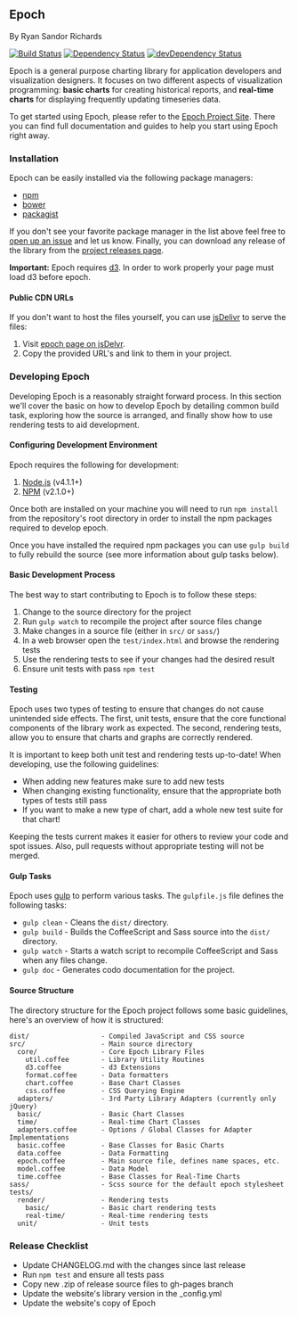 ## Epoch
By Ryan Sandor Richards

[![Build Status](https://travis-ci.org/epochjs/epoch.svg?branch=master)](https://travis-ci.org/epochjs/epoch)
[![Dependency Status](https://david-dm.org/epochjs/epoch.svg)](https://david-dm.org/epochjs/epoch)
[![devDependency Status](https://david-dm.org/epochjs/epoch/dev-status.svg)](https://david-dm.org/epochjs/epoch#info=devDependencies)

Epoch is a general purpose charting library for application developers and visualization designers. It focuses on two different aspects of visualization programming: **basic charts** for creating historical reports, and **real-time charts** for displaying frequently updating timeseries data.

To get started using Epoch, please refer to the [Epoch Project Site](http://fastly.github.io/epoch). There you can find full documentation and guides to help you start using Epoch right away.

### Installation
Epoch can be easily installed via the following package managers:

* [npm](https://www.npmjs.com/package/epoch-charting)
* [bower](http://bower.io/search/?q=epoch)
* [packagist](https://packagist.org/packages/epochjs/epoch)

If you don't see your favorite package manager in the list above feel free to
[open up an issue](https://github.com/epochjs/epoch/issues/new) and let us know.
Finally, you can download any release of the library from the
[project releases page](https://github.com/epochjs/epoch/releases).

**Important:** Epoch requires [d3](https://github.com/mbostock/d3). In order to work properly your page must load d3 before epoch.

#### Public CDN URLs
If you don't want to host the files yourself, you can use
[jsDelivr](http://http://www.jsdelivr.com/) to serve the files:

1. Visit [epoch page on jsDelvr](http://www.jsdelivr.com/projects/epoch).
2. Copy the provided URL's and link to them in your project.

### Developing Epoch

Developing Epoch is a reasonably straight forward process. In this section we'll
cover the basic on how to develop Epoch by detailing common build task, exploring
how the source is arranged, and finally show how to use rendering tests to aid
development.

#### Configuring Development Environment

Epoch requires the following for development:

1. [Node.js](https://nodejs.org/en/) (v4.1.1+)
2. [NPM](https://www.npmjs.com/) (v2.1.0+)

Once both are installed on your machine you will need to run `npm install` from
the repository's root directory in order to install the npm packages required
to develop epoch.

Once you have installed the required npm packages you can use `gulp build` to
fully rebuild the source (see more information about gulp tasks below).


#### Basic Development Process

The best way to start contributing to Epoch is to follow these steps:

1. Change to the source directory for the project
2. Run `gulp watch` to recompile the project after source files change
3. Make changes in a source file (either in `src/` or `sass/`)
4. In a web browser open the `test/index.html` and browse the rendering tests
5. Use the rendering tests to see if your changes had the desired result
6. Ensure unit tests with pass `npm test`

#### Testing

Epoch uses two types of testing to ensure that changes do not cause unintended
side effects. The first, unit tests, ensure that the core functional components
of the library work as expected. The second, rendering tests, allow you to
ensure that charts and graphs are correctly rendered.

It is important to keep both unit test and rendering tests up-to-date! When
developing, use the following guidelines:

* When adding new features make sure to add new tests
* When changing existing functionality, ensure that the appropriate both types
  of tests still pass
* If you want to make a new type of chart, add a whole new test suite for that
  chart!

Keeping the tests current makes it easier for others to review your code and
spot issues. Also, pull requests without appropriate testing will not be
merged.


#### Gulp Tasks

Epoch uses [gulp](https://github.com/gulpjs/gulp) to perform various tasks. The
`gulpfile.js` file defines the following tasks:

* `gulp clean` - Cleans the `dist/` directory.
* `gulp build` - Builds the CoffeeScript and Sass source into the `dist/`
  directory.
* `gulp watch` - Starts a watch script to recompile CoffeeScript and Sass when
  any files change.
* `gulp doc` - Generates codo documentation for the project.

#### Source Structure

The directory structure for the Epoch project follows some basic guidelines, here's an overview of how it is structured:

```
dist/                  - Compiled JavaScript and CSS source
src/                   - Main source directory
  core/                - Core Epoch Library Files
    util.coffee        - Library Utility Routines
    d3.coffee          - d3 Extensions
    format.coffee      - Data formatters
    chart.coffee       - Base Chart Classes
    css.coffee         - CSS Querying Engine
  adapters/            - 3rd Party Library Adapters (currently only jQuery)
  basic/               - Basic Chart Classes
  time/                - Real-time Chart Classes
  adapters.coffee      - Options / Global Classes for Adapter Implementations
  basic.coffee         - Base Classes for Basic Charts
  data.coffee          - Data Formatting
  epoch.coffee         - Main source file, defines name spaces, etc.
  model.coffee         - Data Model
  time.coffee          - Base Classes for Real-Time Charts
sass/                  - Scss source for the default epoch stylesheet
tests/
  render/              - Rendering tests
    basic/             - Basic chart rendering tests
    real-time/         - Real-time rendering tests
  unit/                - Unit tests
```

### Release Checklist

- Update CHANGELOG.md with the changes since last release
- Run `npm test` and ensure all tests pass
- Copy new .zip of release source files to gh-pages branch
- Update the website's library version in the _config.yml
- Update the website's copy of Epoch
